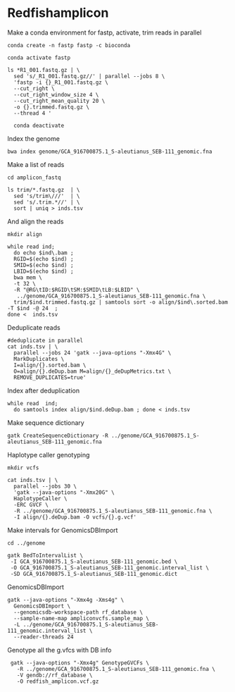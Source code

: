 # Redfishamplicon

Make a conda environment for fastp, activate, trim reads in parallel

```
conda create -n fastp fastp -c bioconda

conda activate fastp

ls *R1_001.fastq.gz | \
  sed 's/_R1_001.fastq.gz//' | parallel --jobs 8 \
  'fastp -i {}_R1_001.fastq.gz \
  --cut_right \
  --cut_right_window_size 4 \
  --cut_right_mean_quality 20 \
  -o {}.trimmed.fastq.gz \
  --thread 4 '
  
  conda deactivate
  ```

Index the genome

```
bwa index genome/GCA_916700875.1_S-aleutianus_SEB-111_genomic.fna
```

Make a list of reads

```
cd amplicon_fastq

ls trim/*.fastq.gz  | \
  sed 's/trim\///'  | \
  sed 's/.trim.*//' | \
  sort | uniq > inds.tsv
```

And align the reads

```
mkdir align

while read ind;
  do echo $ind\.bam ;
  RGID=$(echo $ind) ;
  SMID=$(echo $ind) ;
  LBID=$(echo $ind) ;
  bwa mem \
  -t 32 \
  -R "@RG\tID:$RGID\tSM:$SMID\tLB:$LBID" \
   ../genome/GCA_916700875.1_S-aleutianus_SEB-111_genomic.fna \
  trim/$ind.trimmed.fastq.gz | samtools sort -o align/$ind\.sorted.bam -T $ind -@ 24  ;
done <  inds.tsv
```

Deduplicate reads

```
#deduplicate in parallel
cat inds.tsv | \
  parallel --jobs 24 'gatk --java-options "-Xmx4G" \
  MarkDuplicates \
  I=align/{}.sorted.bam \
  O=align/{}.deDup.bam M=align/{}_deDupMetrics.txt \
  REMOVE_DUPLICATES=true'
```

Index after deduplication
```
while read  ind; 
  do samtools index align/$ind.deDup.bam ; done < inds.tsv
```

Make sequence dictionary
```
gatk CreateSequenceDictionary -R ../genome/GCA_916700875.1_S-aleutianus_SEB-111_genomic.fna
```


Haplotype caller genotyping
```
mkdir vcfs 

cat inds.tsv | \
  parallel --jobs 30 \
  'gatk --java-options "-Xmx20G" \
  HaplotypeCaller \
  -ERC GVCF \
  -R ../genome/GCA_916700875.1_S-aleutianus_SEB-111_genomic.fna \
  -I align/{}.deDup.bam -O vcfs/{}.g.vcf'

```

Make intervals for GenomicsDBImport

```
cd ../genome

gatk BedToIntervalList \
 -I GCA_916700875.1_S-aleutianus_SEB-111_genomic.bed \
 -O GCA_916700875.1_S-aleutianus_SEB-111_genomic.interval_list \
 -SD GCA_916700875.1_S-aleutianus_SEB-111_genomic.dict

```
GenomicsDBImport

```
gatk --java-options "-Xmx4g -Xms4g" \
  GenomicsDBImport \
  --genomicsdb-workspace-path rf_database \
  --sample-name-map ampliconvcfs.sample_map \
  -L ../genome/GCA_916700875.1_S-aleutianus_SEB-111_genomic.interval_list \
  --reader-threads 24
```

Genotype all the g.vfcs with DB info

```
 gatk --java-options "-Xmx4g" GenotypeGVCFs \
   -R ../genome/GCA_916700875.1_S-aleutianus_SEB-111_genomic.fna \
   -V gendb://rf_database \
   -O redfish_amplicon.vcf.gz
```

